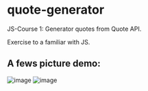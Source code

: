 # quote-generator
JS-Course 1: Generator quotes from Quote API.

Exercise to a familiar with JS.

## A fews picture demo:
![image](https://user-images.githubusercontent.com/57854340/99191636-6fddf580-27a0-11eb-898d-b2e5927ce091.png)
![image](https://user-images.githubusercontent.com/57854340/99191638-7bc9b780-27a0-11eb-9684-a4fe1b32d640.png)
